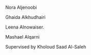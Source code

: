 Nora Aljenoobi 

Ghaida Alkhudhairi 

Leena Alnowaiser. 

Mashael Alqarni

Supervised by
Kholoud Saad Al-Saleh
